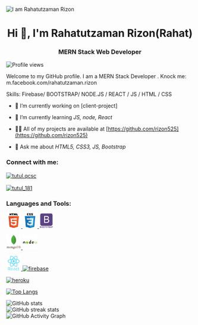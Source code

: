 ![I am Rahatutzaman Rizon](https://arturssmirnovs.github.io/github-profile-readme-generator/images/banner.png)


<h1 align="center">Hi 👋, I'm Rahatutzaman Rizon(Rahat)</h1>
<h3 align="center">MERN Stack Web Developer</h3>

![Profile views](https://gpvc.arturio.dev/rizon525) 

Welcome to my GitHub profile. I am a MERN Stack Developer . 
Knock me: m.facebook.com/rahatutzaman.rizon

Skills: Firebase/ BOOTSTRAP/ NODE.JS / REACT / JS / HTML / CSS
 

- 🔭 I’m currently working on [client-project]

- 🌱 I’m currently learning *JS, node, React*

- 👨‍💻 All of my projects are available at [https://github.com/rizon525](https://github.com/rizon525)



- 💬 Ask me about *HTML5, CSS3, JS, Bootstrap*




<h3 align="left">Connect with me:</h3>
<p align="left">
<a href="https://fb.com/rahatutzaman.rizon" target="blank"><img align="center" src="https://raw.githubusercontent.com/rahuldkjain/github-profile-readme-generator/master/src/images/icons/Social/facebook.svg" alt="tutul.qcsc" height="30" width="40" /></a>




<a href="https://instagram.com/rizon.rahat/" target="blank"><img align="center" src="https://raw.githubusercontent.com/rahuldkjain/github-profile-readme-generator/master/src/images/icons/Social/instagram.svg" alt="tutul_181" height="30" width="40" /></a>


</p>

<h3 align="left">Languages and Tools:</h3>
<p align="left"> 
<a href="https://www.w3.org/html/" target="_blank"> <img src="https://raw.githubusercontent.com/devicons/devicon/master/icons/html5/html5-original-wordmark.svg" alt="html5" width="40" height="40"/> </a> 
<a href="https://www.w3schools.com/css/" target="_blank"> <img src="https://raw.githubusercontent.com/devicons/devicon/master/icons/css3/css3-original-wordmark.svg" alt="css3" width="40" height="40"/> </a>
<a href="https://getbootstrap.com" target="_blank"> <img src="https://raw.githubusercontent.com/devicons/devicon/master/icons/bootstrap/bootstrap-plain-wordmark.svg" alt="bootstrap" width="40" height="40"/> </a> 

<a href="https://www.mongodb.com/" target="_blank"> <img src="https://raw.githubusercontent.com/devicons/devicon/master/icons/mongodb/mongodb-original-wordmark.svg" alt="mongodb" width="40" height="40"/> </a> 
<a href="https://nodejs.org" target="_blank"> <img src="https://raw.githubusercontent.com/devicons/devicon/master/icons/nodejs/nodejs-original-wordmark.svg" alt="nodejs" width="40" height="40"/> </a>

<a href="https://reactjs.org/" target="_blank"> <img src="https://raw.githubusercontent.com/devicons/devicon/master/icons/react/react-original-wordmark.svg" alt="react" width="40" height="40"/> </a> 
<a href="https://firebase.google.com/" target="_blank"> <img src="https://www.vectorlogo.zone/logos/firebase/firebase-icon.svg" alt="firebase" width="40" height="40"/> </a> 
 
<a href="https://heroku.com" target="_blank"> <img src="https://www.vectorlogo.zone/logos/heroku/heroku-icon.svg" alt="heroku" width="40" height="40"/> </a> 
 

</p>

[![Top Langs](https://github-readme-stats.vercel.app/api/top-langs/?username=DibbenduBanikPurna)](https://github.com/anuraghazra/github-readme-stats)

![GitHub stats](https://github-readme-stats.vercel.app/api?username=rizon525&show_icons=true)  
![GitHub streak stats](https://github-readme-streak-stats.herokuapp.com/?user=rizon525)  
![GitHub Activity Graph](https://activity-graph.herokuapp.com/graph?username=rizon525)
